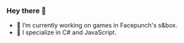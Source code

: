 ### Hey there 👋
- 🔭 I’m currently working on games in Facepunch's s&box.
- 🌱 I specialize in C# and JavaScript.
